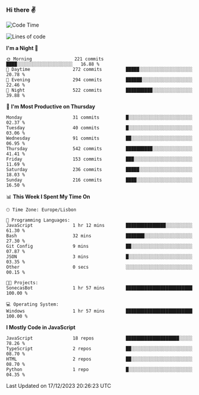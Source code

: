### Hi there :v:

<!--
**eusebioaddsilva/eusebioaddsilva** is a ✨ _special_ ✨ repository because its `README.md` (this file) appears on your GitHub profile.

<!--START_SECTION:waka-->
![Code Time](http://img.shields.io/badge/Code%20Time-99%20hrs%2030%20mins-blue)

![Lines of code](https://img.shields.io/badge/From%20Hello%20World%20I%27ve%20Written-3.5%20million%20lines%20of%20code-blue)

**I'm a Night 🦉** 

```text
🌞 Morning                221 commits         ████░░░░░░░░░░░░░░░░░░░░░   16.88 % 
🌆 Daytime                272 commits         █████░░░░░░░░░░░░░░░░░░░░   20.78 % 
🌃 Evening                294 commits         ██████░░░░░░░░░░░░░░░░░░░   22.46 % 
🌙 Night                  522 commits         ██████████░░░░░░░░░░░░░░░   39.88 % 
```
📅 **I'm Most Productive on Thursday** 

```text
Monday                   31 commits          █░░░░░░░░░░░░░░░░░░░░░░░░   02.37 % 
Tuesday                  40 commits          █░░░░░░░░░░░░░░░░░░░░░░░░   03.06 % 
Wednesday                91 commits          ██░░░░░░░░░░░░░░░░░░░░░░░   06.95 % 
Thursday                 542 commits         ██████████░░░░░░░░░░░░░░░   41.41 % 
Friday                   153 commits         ███░░░░░░░░░░░░░░░░░░░░░░   11.69 % 
Saturday                 236 commits         █████░░░░░░░░░░░░░░░░░░░░   18.03 % 
Sunday                   216 commits         ████░░░░░░░░░░░░░░░░░░░░░   16.50 % 
```


📊 **This Week I Spent My Time On** 

```text
🕑︎ Time Zone: Europe/Lisbon

💬 Programming Languages: 
JavaScript               1 hr 12 mins        ███████████████░░░░░░░░░░   61.30 % 
Bash                     32 mins             ███████░░░░░░░░░░░░░░░░░░   27.30 % 
Git Config               9 mins              ██░░░░░░░░░░░░░░░░░░░░░░░   07.87 % 
JSON                     3 mins              █░░░░░░░░░░░░░░░░░░░░░░░░   03.35 % 
Other                    0 secs              ░░░░░░░░░░░░░░░░░░░░░░░░░   00.15 % 

🐱‍💻 Projects: 
SonecasBot               1 hr 57 mins        █████████████████████████   100.00 % 

💻 Operating System: 
Windows                  1 hr 57 mins        █████████████████████████   100.00 % 
```

**I Mostly Code in JavaScript** 

```text
JavaScript               18 repos            ████████████████████░░░░░   78.26 % 
TypeScript               2 repos             ██░░░░░░░░░░░░░░░░░░░░░░░   08.70 % 
HTML                     2 repos             ██░░░░░░░░░░░░░░░░░░░░░░░   08.70 % 
Python                   1 repo              █░░░░░░░░░░░░░░░░░░░░░░░░   04.35 % 
```




 Last Updated on 17/12/2023 20:26:23 UTC
<!--END_SECTION:waka-->
